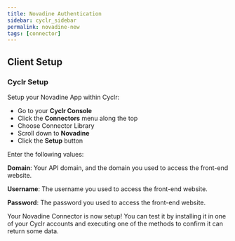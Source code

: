 ```yaml
---
title: Novadine Authentication
sidebar: cyclr_sidebar
permalink: novadine-new
tags: [connector]
---
```


## Client Setup

### Cyclr Setup

Setup your Novadine App within Cyclr:

*   Go to your **Cyclr Console**
*   Click the **Connectors** menu along the top
*   Choose Connector Library
*   Scroll down to **Novadine**
*   Click the **Setup** button

Enter the following values:

**Domain**: Your API domain, and the domain you used to access the front-end website.

**Username**: The username you used to access the front-end website.

**Password**: The password you used to access the front-end website.


Your Novadine Connector is now setup! You can test it by installing it in one of your Cyclr accounts and executing one of the methods to confirm it can return some data.
